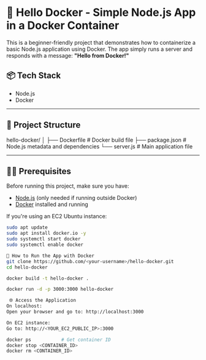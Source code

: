 # 🚀 Hello Docker - Simple Node.js App in a Docker Container

This is a beginner-friendly project that demonstrates how to containerize a basic Node.js application using Docker. The app simply runs a server and responds with a message: **"Hello from Docker!"**

## 📦 Tech Stack

- Node.js
- Docker

---

## 📁 Project Structure

hello-docker/
│
├── Dockerfile # Docker build file
├── package.json # Node.js metadata and dependencies
└── server.js # Main application file


---

## 🧑‍💻 Prerequisites

Before running this project, make sure you have:

- [Node.js](https://nodejs.org/) (only needed if running outside Docker)
- [Docker](https://docs.docker.com/get-docker/) installed and running

If you're using an EC2 Ubuntu instance:
```bash
sudo apt update
sudo apt install docker.io -y
sudo systemctl start docker
sudo systemctl enable docker

🚀 How to Run the App with Docker
git clone https://github.com/<your-username>/hello-docker.git
cd hello-docker

docker build -t hello-docker .

docker run -d -p 3000:3000 hello-docker

 🌐 Access the Application
On localhost:
Open your browser and go to: http://localhost:3000

On EC2 instance:
Go to: http://<YOUR_EC2_PUBLIC_IP>:3000

docker ps           # Get container ID
docker stop <CONTAINER_ID>
docker rm <CONTAINER_ID>

